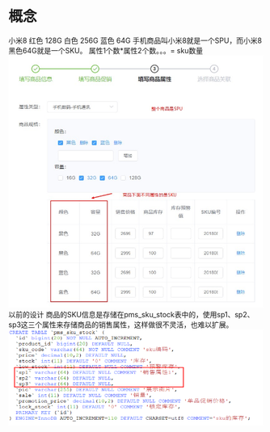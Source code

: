 # 概念
小米8    红色    128G
        白色     256G
        蓝色     64G
手机商品叫小米8就是一个SPU，而小米8黑色64G就是一个SKU。
属性1个数*属性2个数。。。= sku数量
![image](https://github.com/syllable2009/myserver/blob/master/screenShots/%E6%89%8B%E6%9C%BAsku.jpg)
以前的设计
商品的SKU信息是存储在pms_sku_stock表中的，使用sp1、sp2、sp3这三个属性来存储商品的销售属性，这样做很不灵活，也难以扩展。
![image](https://github.com/syllable2009/myserver/blob/master/screenShots/sku1.png)

